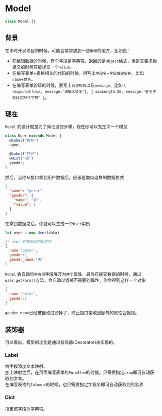 # Model

```js
class Model {}
```

## 背景

在平时开发项目的时候，可能会常常遇到一些`麻烦`的地方，比如说：

- 在编辑数据的时候，有个字段是字典项，返回的是`Object`格式，但是又要求你提交的时候只能提交一个`value`。
- 在编写表单+表格相关的代码的时候，得写上`字段名`+`字段描述名称`，比如`name`+`姓名`。
- 在编写表单验证的时候，要写上`验证规则`以及`message`，比如 `{ required:true, message:'请输入姓名'}`，`{ maxLength:20, message:'姓名不能超过20个字符' }`。

## 现在

`Model` 的设计就是为了简化这些步骤，现在你可以先定义一个模型

```js
class User extends Model {
  @Label("姓名")
  name;

  @Label("性别")
  @Dict("xb")
  gender;
}
```

然后，当你从接口拿到用户数据后，应该是类似这样的数据格式

```json
{
  "name": "peter",
  "gender": {
    "name": "男",
    "value": 1
  }
}
```

在拿到数据之后，你就可以生成一个`User`实例

```js
let user = new User(data)

// user 的数据结构是这样
{
  name:'peter',
  gender:1,
  gender_name:'男'
}
```

`Model` 会自动将`字典项`字段展开为`两个`属性，最后在提交数据的时候，通过`user.getForm()`方法，会自动过滤掉不需要的属性，你会得到这样一个对象
```js
{
  name:'peter',
  gender:1
}
```
`gender_name`已经被自动过滤掉了，防止接口接收到额外的属性会报错。

## 装饰器
可以看出，模型的功能是通过装饰器(Decorator)来实现的。

### Label
给字段添加文本映射。  
加上映射之后，在页面编写表单的`FormItem`的时候，只需要指定`prop`即可自动获取到文本。  
在编写表格的`Columns`的时候，也只需要指定字段名即可自动获取到列名称

### Dict
指定该字段为字典项。

